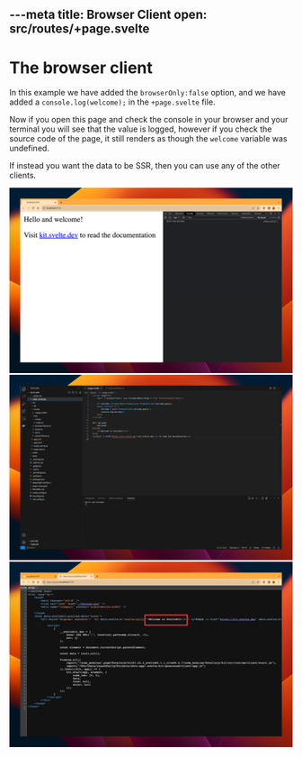 ---meta
title: Browser Client
open: src/routes/+page.svelte
---

# The browser client

In this example we have added the `browserOnly:false` option, and we have added a `console.log(welcome);` in the `+page.svelte` file.

Now if you open this page and check the console in your browser and your terminal you will see that the value is logged, however if you check the source code of the page, it still renders as though the `welcome` variable was undefined.

If instead you want the data to be SSR, then you can use any of the other clients.

![browser console!](/img/02.png)
![terminal!](/img/03.png)
![page source!](/img/04.png)
